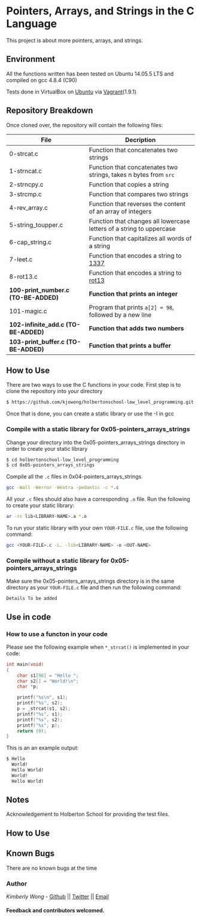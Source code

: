 # Pointers, Arrays, and Strings in the C Language
This project is about more pointers, arrays, and strings.
## Environment
All the functions written has been tested on Ubuntu 14.05.5 LTS and compiled on gcc 4.8.4 (C90)

Tests done in VirtualBox on [Ubuntu](https://atlas.hashicorp.com/ubuntu/boxes/trusty64) via [Vagrant](https://www.vagrantup.com/)(1.9.1)

## Repository Breakdown
Once cloned over, the repository will contain the following files:

|   **File**    |  **Decription**                       |
|---------------|---------------------------------------|
| 0-strcat.c | Function that concatenates two strings |
| 1-strncat.c  |  Function that concatenates two strings, takes n bytes from `src` |
| 2-strncpy.c | Function that copies a string |
| 3-strcmp.c | Function that compares two strings |
| 4-rev_array.c | Function that reverses the content of an array of integers |
| 5-string_toupper.c | Function that changes all lowercase letters of a string to uppercase |
| 6-cap_string.c | Function that capitalizes all words of a string |
| 7-leet.c | Function that encodes a string to [1337](https://en.wikipedia.org/wiki/Leet) |
| 8-rot13.c | Function that encodes a string to [rot13](https://en.wikipedia.org/wiki/ROT13) |
| **100-print_number.c (TO-BE-ADDED)** | **Function that prints an integer** |
| 101-magic.c | Program that prints `a[2] = 98`, followed by a new line |
| **102-infinite_add.c (TO-BE-ADDED)** | **Function that adds two numbers** |
| **103-print_buffer.c (TO-BE-ADDED)** | **Function that prints a buffer** |

## How to Use
There are two ways to use the C functions in your code.
First step is to clone the repository into your directory
```bash 
$ https://github.com/kjowong/holbertonschool-low_level_programming.git
```
Once that is done, you can create a static library or use the -I in gcc

### Compile with a static library for 0x05-pointers_arrays_strings
Change your directory into the 0x05-pointers_arrays_strings directory in order to create your static library
```bash
$ cd holbertonschool-low_level_programming
$ cd 0x05-pointers_arrays_strings
```
Compile all the `.c` files in 0x04-pointers_arrays_strings
```bash
gcc -Wall -Werror -Wextra -pedantic -c *.c
```
All your `.c` files should also have a corresponding `.o` file. Run the following to create your static library:
```bash
ar -rc lib<LIBRARY-NAME>.a *.o
```
To run your static library with your own `YOUR-FILE.c` file, use the following command:
```bash
gcc <YOUR-FILE>.c -L. -lib<LIBRARY-NAME> -o <OUT-NAME>
```
### Compile without a static library for 0x05-pointers_arrays_strings
Make sure the 0x05-pointers_arrays_strings directory is in the same directory as your `YOUR-FILE.c` file and then run the following command:
```
Details To be added
```
## Use in code 
### How to use a functon in your code
Please see the following example when `*_strcat()` is implemented in your code:

```C
int main(void)
{
    char s1[98] = "Hello ";
    char s2[] = "World!\n";
    char *p;

    printf("%s\n", s1);
    printf("%s", s2);
    p = _strcat(s1, s2);
    printf("%s", s1);
    printf("%s", s2);
    printf("%s", p);
    return (0);
}
```
This is an an example output:
```bash
$ Hello 
  World!
  Hello World!
  World!
  Hello World!
```
## Notes
Acknowledgement to Holberton School for providing the test files.

## How to Use

## Known Bugs
There are no known bugs at the time

### Author
*Kimberly Wong* - [Github](https://github.com/kjowong) || [Twitter](https://twitter.com/kjowong) || [Email](kimberly.wong@holbertonschool.com)

#### Feedback and contributors welcomed.

